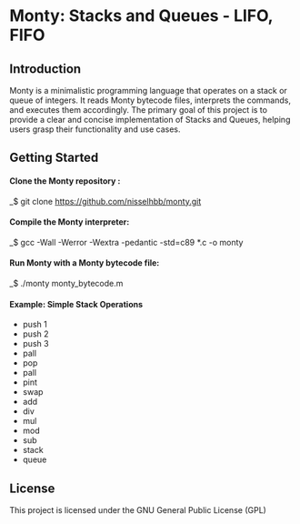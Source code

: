 
# Monty: Stacks and Queues - LIFO, FIFO


## Introduction
Monty is a minimalistic programming language that operates on a stack or queue of integers. It reads Monty bytecode files, interprets the commands, and executes them accordingly. The primary goal of this project is to provide a clear and concise implementation of Stacks and Queues, helping users grasp their functionality and use cases.

## Getting Started

#### Clone the Monty repository :
_$ git clone https://github.com/nisselhbb/monty.git

#### Compile the Monty interpreter:
_$ gcc -Wall -Werror -Wextra -pedantic -std=c89 *.c -o monty

#### Run Monty with a Monty bytecode file:
_$ ./monty monty_bytecode.m

#### Example: Simple Stack Operations
- push 1
- push 2
- push 3
- pall
- pop
- pall
- pint
- swap
- add
- div
- mul
- mod
- sub
- stack
- queue
## License

This project is licensed under the GNU General Public License (GPL)